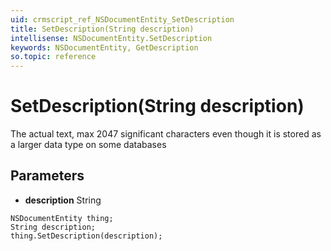 ```yaml
---
uid: crmscript_ref_NSDocumentEntity_SetDescription
title: SetDescription(String description)
intellisense: NSDocumentEntity.SetDescription
keywords: NSDocumentEntity, GetDescription
so.topic: reference
---
```


# SetDescription(String description)

The actual text, max 2047 significant characters even though it is stored as a larger data type on some databases

## Parameters

* **description** String

```crmscript
NSDocumentEntity thing;
String description;
thing.SetDescription(description);
```

